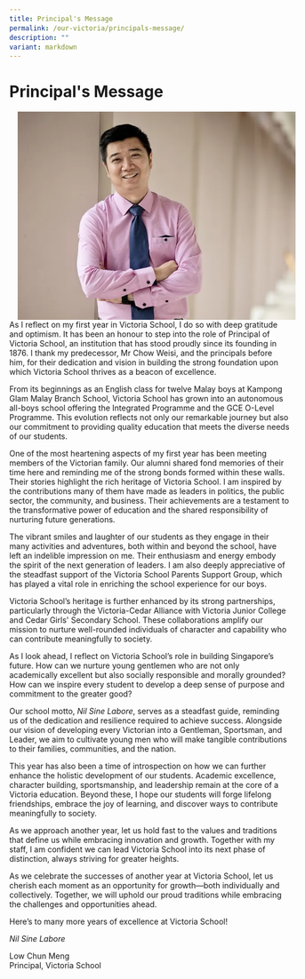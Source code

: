 ```yaml
---
title: Principal's Message
permalink: /our-victoria/principals-message/
description: ""
variant: markdown
---
```

# **Principal's Message**

<img src="/images/Mr_Low_Chun_Meng.png" style="width:500px;margin-left:15px;" align="left">

As I reflect on my first year in Victoria School, I do so with deep gratitude and optimism. It has been an honour to step into the role of Principal of Victoria School, an institution that has stood proudly since its founding in 1876. I thank my predecessor, Mr Chow Weisi, and the principals before him, for their dedication and vision in building the strong foundation upon which Victoria School thrives as a beacon of excellence.

From its beginnings as an English class for twelve Malay boys at Kampong Glam Malay Branch School, Victoria School has grown into an autonomous all-boys school offering the Integrated Programme and the GCE O-Level Programme. This evolution reflects not only our remarkable journey but also our commitment to providing quality education that meets the diverse needs of our students.

One of the most heartening aspects of my first year has been meeting members of the Victorian family. Our alumni shared fond memories of their time here and reminding me of the strong bonds formed within these walls. Their stories highlight the rich heritage of Victoria School. I am inspired by the contributions many of them have made as leaders in politics, the public sector, the community, and business. Their achievements are a testament to the transformative power of education and the shared responsibility of nurturing future generations.

The vibrant smiles and laughter of our students as they engage in their many activities and adventures, both within and beyond the school, have left an indelible impression on me. Their enthusiasm and energy embody the spirit of the next generation of leaders. I am also deeply appreciative of the steadfast support of the Victoria School Parents Support Group, which has played a vital role in enriching the school experience for our boys.

Victoria School’s heritage is further enhanced by its strong partnerships, particularly through the Victoria-Cedar Alliance with Victoria Junior College and Cedar Girls' Secondary School. These collaborations amplify our mission to nurture well-rounded individuals of character and capability who can contribute meaningfully to society.

As I look ahead, I reflect on Victoria School’s role in building Singapore’s future. How can we nurture young gentlemen who are not only academically excellent but also socially responsible and morally grounded? How can we inspire every student to develop a deep sense of purpose and commitment to the greater good?

Our school motto, _Nil Sine Labore_, serves as a steadfast guide, reminding us of the dedication and resilience required to achieve success. Alongside our vision of developing every Victorian into a Gentleman, Sportsman, and Leader, we aim to cultivate young men who will make tangible contributions to their families, communities, and the nation.

This year has also been a time of introspection on how we can further enhance the holistic development of our students. Academic excellence, character building, sportsmanship, and leadership remain at the core of a Victoria education. Beyond these, I hope our students will forge lifelong friendships, embrace the joy of learning, and discover ways to contribute meaningfully to society.

As we approach another year, let us hold fast to the values and traditions that define us while embracing innovation and growth. Together with my staff, I am confident we can lead Victoria School into its next phase of distinction, always striving for greater heights.

As we celebrate the successes of another year at Victoria School, let us cherish each moment as an opportunity for growth—both individually and collectively. Together, we will uphold our proud traditions while embracing the challenges and opportunities ahead.

Here’s to many more years of excellence at Victoria School!


_Nil Sine Labore_

Low Chun Meng  
Principal, Victoria School